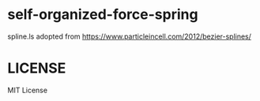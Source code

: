 self-organized-force-spring
========

spline.ls adopted from https://www.particleincell.com/2012/bezier-splines/

LICENSE
========
MIT License
